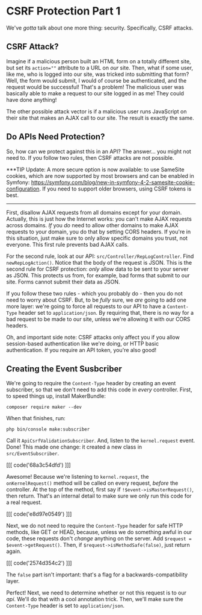 # CSRF Protection Part 1

We've *gotta* talk about one more thing: security. Specifically, CSRF attacks.

## CSRF Attack?

Imagine if a malicious person built an HTML form on a totally different site, but
set its `action=""` attribute to a URL on *our* site. Then, what if some user, like
me, who is logged into our site, was tricked into submitting that form? Well, the
form would submit, I would of course be authenticated, and the request would be
successful! That's a problem! The malicious user was basically able to make a request
to our site logged in as me! They could have done anything!

The other possible attack vector is if a malicious user runs JavaScript on their
site that makes an AJAX call to our site. The result is exactly the same.

## Do APIs Need Protection?

So, how can we protect against this in an API? The answer... you might not need
to. If you follow two rules, then CSRF attacks are not possible.

***TIP
Update: A more secure option is now available: to use SameSite cookies, which
are now supported by most browsers and can be enabled in Symfony:
https://symfony.com/blog/new-in-symfony-4-2-samesite-cookie-configuration. If
you need to support older browsers, using CSRF tokens is best.
***

First, disallow AJAX requests from all domains except for your domain. Actually,
this is just how the Internet works: you can't make AJAX requests across domains.
*If* you *do* need to allow other domains to make AJAX requests to your domain,
you do that by setting CORS headers. If you're in this situation, just make sure
to only allow specific domains you trust, not everyone. This first rule prevents
bad AJAX calls.

For the second rule, look at our API: `src/Controller/RepLogController`. Find
`newRepLogAction()`. Notice that the body of the request is JSON. This is the second
rule for CSRF protection: *only* allow data to be sent to your server as JSON.
This protects us from, for example, bad forms that submit to our site. Forms cannot
submit their data as JSON.

If you follow these two rules - which you probably do - then you do not need to
worry about CSRF. But, to be *fully* sure, we *are* going to add one more layer:
we're going to force all requests to our API to have a `Content-Type` header
set to `application/json`. By requiring that, there is *no* way for a bad request
to be made to our site, unless we're allowing it with our CORS headers.

Oh, and important side note: CSRF attacks only affect you if you allow session-based
authentication like we're doing, or HTTP basic authentication. If you require an
API token, you're also good!

## Creating the Event Susbcriber

We're going to require the `Content-Type` header by creating an event subscriber,
so that we don't need to add this code in *every* controller. First, to speed things
up, install MakerBundle:

```terminal
composer require maker --dev
```

When that finishes, run:

```terminal
php bin/console make:subscriber
```

Call it `ApiCsrfValidationSubscriber`. And, listen to the `kernel.request` event.
Done! This made one change: it created a new class in `src/EventSubscriber`.

[[[ code('68a3c54dfd') ]]]

Awesome! Because we're listening to `kernel.request`, the `onKernelRequest()`
method will be called on every request, *before* the controller. At the top of
the method, first say if `!$event->isMasterRequest()`, then return. That's an internal
detail to make sure we only run this code for a real request.

[[[ code('e8d97e0549') ]]]

Next, we do not need to require the `Content-Type` header for safe HTTP methods,
like GET or HEAD, because, unless we do something awful in our code, these requests
don't *change* anything on the server. Add `$request = $event->getRequest()`. Then,
if `$request->isMethodSafe(false)`, just return again.

[[[ code('2574d354c2') ]]]

The `false` part isn't important: that's a flag for a backwards-compatibility layer.

Perfect! Next, we need to determine whether or not this request is to our *api*.
We'll do that with a cool annotation trick. Then, we'll make sure the `Content-Type`
header is set to `application/json`.
